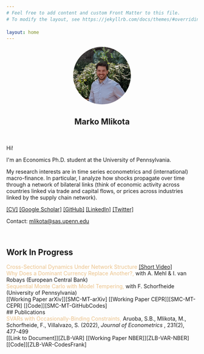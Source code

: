```yaml
---
# Feel free to add content and custom Front Matter to this file.
# To modify the layout, see https://jekyllrb.com/docs/themes/#overriding-theme-defaults

layout: home
---
```


<!---

bundle exec jekyll serve
localhost


https://www.w3schools.com/css/css_tooltip.asp

![alt text for screen readers](picture.jpeg "Text to show on mouseover")


<p align="center">
  <img src="FilesToAdd/picture.jpeg" alt="MarineGEO circle logo" style="width:30%; border: 1px solid black; margin:0 0 0 0"/>
</p>

<img src="FilesToAdd/picture3.jpg" alt="MarineGEO circle logo" style="float: right; width:38.1966%; border: 1px solid black; margin:0 0 0 0"/>

[[mlikota@sas.upenn.edu]](mailto:mlikota@sas.upenn.edu)

<p align="center"> blabla </p>

<a href="https://www.youtube.com/embed/Tg0Ajam946o" target="_BLANK" title="Click me">[Short Video]</a>

 <font size="3"> This is my text number1</font>
 <span style="color:blue">some *blue* text</span> // see colors in https://htmlcolorcodes.com

 <span style="color:#EABC7E; opacity: 0.900;"> <strong>Why Does a Dominant Currency Replace Another?,</strong></span> with A. Mehl & I. van Robays (European Central Bank)

-->




<p align="center">
  <a href="url"><img src="FilesToAdd/picture4.jpg" height="auto" width="30%" style="border-radius:50%"></a>
</p>
<h2 align="center"> Marko Mlikota</h2>


<br>

Hi!

I'm an Economics Ph.D. student
at the University of Pennsylvania.

My research interests are in time series econometrics and (international) macro-finance. In particular, I analyze how shocks propagate over time through a network of bilateral links (think of economic activity across countries linked via trade and capital flows, or prices across industries linked by the supply chain network).

[[CV]](FilesToAdd/CV_MM_EN.pdf) [[Google Scholar]][GoogleScholarLink] [[GitHub]][GitHubProfileLink] [[LinkedIn]][LinkedinProfileLink] [[Twitter]][TwitterProfileLink]

Contact: mlikota@sas.upenn.edu


<br>


## Work In Progress


<div class="tooltip"> <span style="color:#EABC7E; opacity: 0.900;"> Cross-Sectional Dynamics Under Network Structure </span>
  <span class="tooltiptext">
  <strong>Abstract:</strong> <br />
  Many environments in economics feature a cross-section of agents or units linked through a network of bilateral ties. This paper develops a framework to study dynamics in these cases. It consists of a Vector Autoregression (VAR) in which innovations transmit cross-sectionally via bilateral links and which can accommodate general patterns of how network effects of different order accrue over time. In a first application, taking the network as given, I document how supply chain linkages drive the dynamics of sectoral prices in the US economy. By taking a stance on the frequency of network interactions relative to the frequency of observation, the model allows me to go beyond steady state comparisons and study transition dynamics induced by granular shocks. In a second application, I show how the framework can be applied for modeling cross-sectional dynamics even in absence of network data. The model yields a sparse, yet flexible and interpretable way of doing so, owing to networks’ ability to succinctly summarize complex relations among units by relatively few non-zero bilateral links. In an application to monthly industrial production across 44 countries, a Least Squares estimator of the model offers an equivalent forecasting performance to a principal components factor model.
  </span>
</div>
<a href="{% link P009_YTvideo.markdown %}">[Short Video]</a>

<br>


<div class="tooltip"> <span style="color:#EABC7E; opacity: 0.900;"> Why Does a Dominant Currency Replace Another?,</span> with A. Mehl & I. van Robays (European Central Bank)
  <span class="tooltiptext">
  <strong>Abstract:</strong> <br />
  This paper assesses why a dominant currency in international trade invoicing can be replaced with another by contrasting two hypotheses — a “trade shock” and an “exchange rate volatility shock” — stressed in recent theoretical models (Gopinath and Stein (2021) and Mukhin (2022)). We study the unique case of 13 European economies that saw marked increases in use of the euro at the expense of the US dollar for international trade invoicing. Our empirical analysis uses theory-consistent identification assumptions to identify the shocks in a panel vector autoregression, allowing for cross-country effects emphasized in theory. This setup allows us to exploit the cross-sectional dispersion in timing, speed and extent of the increase in euro-invoicing over time. Our estimates point to a preponderant role of inertia and to a stronger role of the “exchange rate volatility” shock relative to the “trade shock” in invoicing decision dynamics. Greater stability of both domestic and trading partners’ currencies vis-à-vis the euro explains about 3-13% of the increase in EUR invoicing across countries. This is consistent with predictions of models emphasizing the importance of changes to exchange rate pegs as necessary condition to break input-output linkages and complementarities in price setting that induce exporters to coordinate on the same incumbent invoicing currency.
  </span>
</div>

<br>


<div class="tooltip"> <span style="color:#EABC7E; opacity: 0.900;"> Sequential Monte Carlo with Model Tempering,</span> with F. Schorfheide (University of Pennsylvania)
  <span class="tooltiptext">
  <strong>Abstract:</strong> <br />
  Modern macroeconometrics often relies on time series models for which it is time- consuming to evaluate the likelihood function. We demonstrate how Bayesian computations for such models can be drastically accelerated by reweighting and mutating posterior draws from an approximating model that allows for fast likelihood evaluations, into posterior draws from the model of interest, using a sequential Monte Carlo (SMC) algorithm. We apply the technique to the estimation of a vector autoregression with stochastic volatility and a nonlinear dynamic stochastic general equilibrium model. The runtime reductions we obtain range from 27% to 88%.
  </span>
</div>
[[Working Paper arXiv]][SMC-MT-arXiv] [[Working Paper CEPR]][SMC-MT-CEPR] [[Code]][SMC-MT-GitHubCodes]



<br>
## Publications

<div class="tooltip"> <span style="color:#EABC7E; opacity: 0.900;"> SVARs with Occasionally-Binding Constraints,</span> Aruoba, S.B., Mlikota, M., Schorfheide, F., Villalvazo, S. (2022), <i> Journal of Econometrics </i>, 231(2), 477-499
  <span class="tooltiptext">
  <strong>Abstract:</strong> <br />
  We develop a structural VAR in which an occasionally-binding constraint generates censoring of one of the dependent variables. Once the censoring mechanism is triggered, we allow some of the coefficients for the remaining variables to change. We show that a necessary condition for a unique reduced form is that regression functions for the non-censored variables are continuous at the censoring point and that parameters satisfy some mild restrictions. In our application the censored variable is a nominal interest rate constrained by an effective lower bound (ELB). According to our estimates based on U.S. data, once the ELB becomes binding, the coefficients in the inflation equation change significantly, which translates into a change of the inflation responses to (unconventional) monetary policy and demand shocks. Our results suggest that the presence of the ELB is indeed empirically relevant for the propagation of shocks. We also obtain a shadow interest rate that shows a significant accommodation in the early phase of the Great Recession, followed by a mild and steady accommodation until liftoff in 2016.
  </span>
</div>
[[Link to Document]][ZLB-VAR] [[Working Paper NBER]][ZLB-VAR-NBER] [[Code]][ZLB-VAR-CodesFrank]





[SMC-MT-arXiv]: https://arxiv.org/abs/2202.07070
[SMC-MT-CEPR]: https://cepr.org/active/publications/discussion_papers/dp.php?dpno=17035
[SMC-MT-GitHubCodes]: https://github.com/markomlikota/SMC-MT
[ZLB-VAR]: https://www.sciencedirect.com/science/article/abs/pii/S0304407621002487?dgcid=author
[ZLB-VAR-NBER]: https://www.nber.org/papers/w28571
[ZLB-VAR-CodesFrank]: https://web.sas.upenn.edu/schorf/publications/
[LinkedinProfileLink]: https://www.linkedin.com/in/marko-mlikota-aa13b712a/
[GitHubProfileLink]: https://github.com/markomlikota
[TwitterProfileLink]: https://twitter.com/marko25mlikota
[GoogleScholarLink]: https://scholar.google.com/citations?hl=en&user=IFrID1kAAAAJ
[EmailLink]: mailto:mlikota@sas.upenn.edu




<style>
/* Tooltip container */
.tooltip {
  position: relative;
  display: inline-block;
  border-bottom: 0px dotted black; /* If you want dots under the hoverable text */
}

/* Tooltip text */
.tooltip .tooltiptext {
  visibility: hidden;
  width: 250px;
  background-color: #181818;
  color: #bbbbbb;
  text-align: justify;
  padding: 1px 1px;
  border-radius: 0px;
  line-height: 1.2;

  /* Position the tooltip text - see examples below! */
  position: absolute;
  z-index: 1;
  bottom: -20px;
  left: -270px;
}

/* Show the tooltip text when you mouse over the tooltip container */
.tooltip:hover .tooltiptext {
  visibility: visible;
}


</style>
